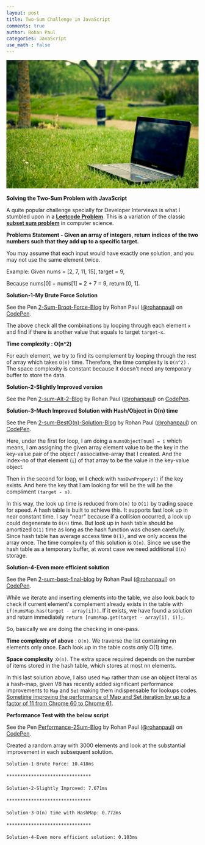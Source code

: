 ```yaml
---
layout: post
title: Two-Sum Challenge in JavaScript
comments: true
author: Rohan Paul
categories: JavaScript
use_math : false
---
```

<img src="/images/fulls/2-sum-3-sum.jpg" class="fit image">


**Solving the Two-Sum Problem with JavaScript**

A quite popular challenge specially for Developer Interviews is what I stumbled upon in a **[Leetcode Problem](https://leetcode.com/problems/two-sum/description/)**.  This is a variation of the classic **[subset sum problem](https://en.wikipedia.org/wiki/Subset_sum_problem)** in computer science. 

**Problems Statement - Given an array of integers, return indices of the two numbers such that they add up to a specific target.**

You may assume that each input would have exactly one solution, and you may not use the same element twice.

Example:
Given nums = [2, 7, 11, 15], target = 9,

Because nums[0] + nums[1] = 2 + 7 = 9,
return [0, 1].

**Solution-1-My Brute Force Solution**

<p data-height="354" data-theme-id="0" data-slug-hash="JvEKpo" data-default-tab="js" data-user="rohanpaul" data-embed-version="2" data-pen-title="2-Sum-Broot-Force-Blog" class="codepen">See the Pen <a href="https://codepen.io/rohanpaul/pen/JvEKpo/">2-Sum-Broot-Force-Blog</a> by Rohan Paul (<a href="https://codepen.io/rohanpaul">@rohanpaul</a>) on <a href="https://codepen.io">CodePen</a>.</p>
<script async src="https://static.codepen.io/assets/embed/ei.js"></script>

The above check all the combinations by looping through each element ``x`` and find if there is another value that equals to target  ``target−x``. 

**Time complexity : O(n^2)**

​​For each element, we try to find its complement by looping through the rest of array which takes ``O(n)`` time. Therefore, the time complexity is ``O(n^2)`` . The space complexity is constant because it doesn't need any temporary buffer to store the data. 


**Solution-2-Slightly Improved version**

<p data-height="307" data-theme-id="0" data-slug-hash="ergzVX" data-default-tab="js" data-user="rohanpaul" data-embed-version="2" data-pen-title="2-sum-Alt-2-Blog" class="codepen">See the Pen <a href="https://codepen.io/rohanpaul/pen/ergzVX/">2-sum-Alt-2-Blog</a> by Rohan Paul (<a href="https://codepen.io/rohanpaul">@rohanpaul</a>) on <a href="https://codepen.io">CodePen</a>.</p>
<script async src="https://static.codepen.io/assets/embed/ei.js"></script>


**Solution-3-Much Improved Solution with Hash/Object in O(n) time**

<p data-height="343" data-theme-id="0" data-slug-hash="rvjLQE" data-default-tab="js" data-user="rohanpaul" data-embed-version="2" data-pen-title="2-sum-BestO(n)-Solution-Blog" class="codepen">See the Pen <a href="https://codepen.io/rohanpaul/pen/rvjLQE/">2-sum-BestO(n)-Solution-Blog</a> by Rohan Paul (<a href="https://codepen.io/rohanpaul">@rohanpaul</a>) on <a href="https://codepen.io">CodePen</a>.</p>
<script async src="https://static.codepen.io/assets/embed/ei.js"></script>

Here, under the first for loop, I am doing a ``numsObject[num] = i`` which means, I am assigning the given array element value to be the key in the key-value pair of the object / associative-array that I created. And the index-no of that element (``i``) of that array to be the value in the key-value object.

Then in the second for loop, will check with ``hasOwnPropery()`` if the key exists. And here the key that I am looking for will be the will be the compliment ``(target - x)``.

In this way, the look up time is reduced from ``O(n)`` to ``O(1)`` by trading space for speed. A hash table is built to achieve this. It supports fast look up in near constant time. I say "near" because if a collision occurred, a look up could degenerate to ``O(n)`` time. But look up in hash table should be amortized ``O(1)`` time as long as the hash function was chosen carefully. Since hash table has average access time ``O(1)``, and we only access the array once. The time complexity of this solution is ``O(n)``. Since we use the hash table as a temporary buffer, at worst case we need additional ``O(n)`` storage.



**Solution-4-Even more efficient solution**

<p data-height="313" data-theme-id="0" data-slug-hash="BxpLvE" data-default-tab="js" data-user="rohanpaul" data-embed-version="2" data-pen-title="2-sum-best-final-blog" class="codepen">See the Pen <a href="https://codepen.io/rohanpaul/pen/BxpLvE/">2-sum-best-final-blog</a> by Rohan Paul (<a href="https://codepen.io/rohanpaul">@rohanpaul</a>) on <a href="https://codepen.io">CodePen</a>.</p>
<script async src="https://static.codepen.io/assets/embed/ei.js"></script>


While we iterate and inserting elements into the table, we also look back to check if current element's complement already exists in the table with ``if(numsMap.has(target - array[i]))``. If it exists, we have found a solution and return immediately ``return [numsMap.get(target - array[i], i)];``.

So, basically we are doing the checking in one-pass.

**Time complexity of above** : ``O(n)``. We traverse the list containing nn elements only once. Each look up in the table costs only O(1) time.

**Space complexity** :``O(n)``. The extra space required depends on the number of items stored in the hash table, which stores at most nn elements.

In this last solution above, I also used ``Map`` rather than use an object literal as a hash-map, given V8 has recently added significant performance improvements to ``Map`` and ``Set`` making them indispensable for lookups codes. [Sometime improving the performance of Map and Set iteration by up to a factor of 11 from Chrome 60 to Chrome 61](http://benediktmeurer.de/2017/07/14/faster-collection-iterators/).


**Performance Test with the below script**


<p data-height="515" data-theme-id="0" data-slug-hash="WJRGmN" data-default-tab="js" data-user="rohanpaul" data-embed-version="2" data-pen-title="Performance-2Sum-Blog" class="codepen">See the Pen <a href="https://codepen.io/rohanpaul/pen/WJRGmN/">Performance-2Sum-Blog</a> by Rohan Paul (<a href="https://codepen.io/rohanpaul">@rohanpaul</a>) on <a href="https://codepen.io">CodePen</a>.</p>
<script async src="https://static.codepen.io/assets/embed/ei.js"></script>



Created a random array with 3000 elements and look at the substantial improvement in each subsequent solution.

```
Solution-1-Brute Force: 10.418ms

*******************************

Solution-2-Slightly Improved: 7.671ms

*******************************

Solution-3-O(n) time with HashMap: 0.772ms

*******************************

Solution-4-Even more efficient solution: 0.103ms

```